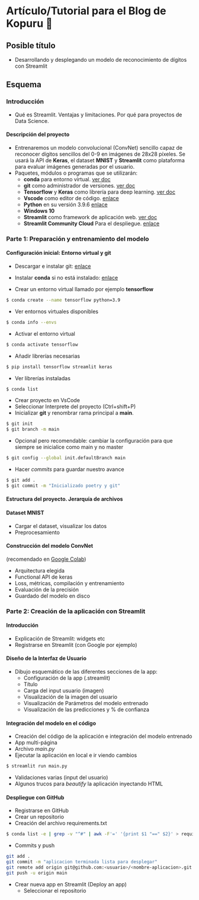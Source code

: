 # Artículo/Tutorial para el Blog de Kopuru 🧠

## Posible título
- Desarrollando y desplegando un modelo de reconocimiento de dígitos con Streamlit

## Esquema

### Introducción
- Qué es Streamlit. Ventajas y limitaciones. Por qué para proyectos de Data Science.

#### Descripción del proyecto
- Entrenaremos un modelo convolucional (ConvNet) sencillo capaz de reconocer dígitos sencillos del 0-9 en imágenes de 28x28 píxeles. Se usará la API de **Keras**, el dataset **MNIST** y **Streamlit** como plataforma para evaluar imágenes generadas por el usuario.
- Paquetes, módulos o programas que se utilizarán:
    - **conda** para entorno virtual. [ver doc](https://python-poetry.org/docs/basic-usage/)
    - **git** como administrador de versiones. [ver doc](https://git-scm.com/docs)
    - **Tensorflow** y **Keras** como librería para deep learning. [ver doc](https://keras.io/about/)
    - **Vscode** como editor de código. [enlace](https://code.visualstudio.com/)
    - **Python** en su versión 3.9.6 [enlace](https://www.python.org/downloads/)
    - **Windows 10**
    - **Streamlit** como framework de aplicación web. [ver doc](https://docs.streamlit.io/)
    - **Streamlit Community Cloud** Para el despliegue. [enlace](https://streamlit.io/cloud)

### Parte 1: Preparación y entrenamiento del modelo

#### Configuración inicial: Entorno virtual y git
- Descargar e instalar git: [enlace](https://git-scm.com/book/en/v2/Getting-Started-Installing-Git)
- Instalar **conda** si no está instalado: [enlace](https://conda.io/projects/conda/en/latest/user-guide/install/windows.html)

- Crear un entorno virtual llamado por ejemplo **tensorflow**
```sh
$ conda create --name tensorflow python=3.9
```
- Ver entornos virtuales disponibles
```sh
$ conda info --envs
```
- Activar el entorno virtual
```sh
$ conda activate tensorflow
```
- Añadir librerías necesarias
```sh
$ pip install tensorflow streamlit keras 
```
- Ver librerías instaladas
```sh
$ conda list 
```
- Crear proyecto en VsCode
- Seleccionar Interprete del proyecto (Ctrl+shift+P)
- Inicializar **git** y renombrar rama principal a **main**.
```sh
$ git init
$ git branch -m main
```
- Opcional pero recomendable: cambiar la configuración para que siempre se inicialice como main y no master
```sh
$ git config --global init.defaultBranch main
```

- Hacer *commits* para guardar nuestro avance
```sh
$ git add .
$ git commit -m "Inicializado poetry y git"
```

#### Estructura del proyecto. Jerarquía de archivos

#### Dataset MNIST 
- Cargar el dataset, visualizar los datos
- Preprocesamiento

#### Construcción del modelo ConvNet 
(recomendado en [Google Colab](https://colab.research.google.com/?hl=es))
- Arquitectura elegida
- Functional API de keras
- Loss, métricas, compilación y entrenamiento
- Evaluación de la precisión
- Guardado del modelo en disco

### Parte 2: Creación de la aplicación con Streamlit

#### Introducción
- Explicación de Streamlit: widgets etc
- Registrarse en Streamlit (con Google por ejemplo)

#### Diseño de la Interfaz de Usuario
- Dibujo esquemático de las diferentes secciones de la app:
    - Configuración de la app (.streamlit)
    - Título
    - Carga del input usuario (imagen)
    - Visualización de la imagen del usuario
    - Visualización de Parámetros del modelo entrenado
    - Visualización de las predicciones y % de confianza

#### Integración del modelo en el código
- Creación del código de la aplicación e integración del modelo entrenado
- App multi-página
- Archivo *main.py*
- Ejecutar la aplicación en local e ir viendo cambios
```sh
$ streamlit run main.py
```

- Validaciones varias (input del usuario)
- Algunos trucos para *beautify* la aplicación inyectando HTML

#### Despliegue con GitHub
- Registrarse en GitHub
- Crear un repositorio
- Creación del archivo requirements.txt
```sh
$ conda list -e | grep -v "^#" | awk -F'=' '{print $1 "==" $2}' > requirements.txt
```

- Commits y push
```sh
git add .
git commit -m "aplicacion terminada lista para desplegar"
git remote add origin git@github.com:<usuario>/<nombre-aplicacion>.git
git push -u origin main
```

- Crear nueva app en Streamlit (Deploy an app)
    - Seleccionar el repositorio







